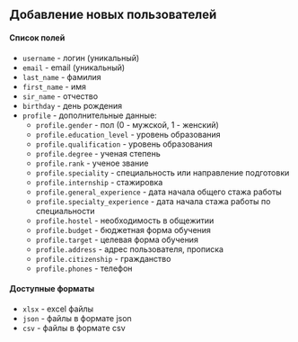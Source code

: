 ## **Добавление новых пользователей**
#### Список полей
- `username` - логин (уникальный)
- `email` - email (уникальный)
- `last_name` - фамилия
- `first_name` - имя
- `sir_name` - отчество
- `birthday` - день рождения
- `profile` - дополнительные данные:
  - `profile.gender` - пол (0 - мужской, 1 - женский)
  - `profile.education_level` - уровень образования
  - `profile.qualification` - уровень образования
  - `profile.degree` - ученая степень
  - `profile.rank` - ученое звание
  - `profile.speciality` - специальность или направление подготовки
  - `profile.internship` - стажировка
  - `profile.general_experience` - дата начала общего стажа работы
  - `profile.specialty_experience` - дата начала стажа работы по специальности
  - `profile.hostel` - необходимость в общежитии
  - `profile.budget` - бюджетная форма обучения
  - `profile.target` - целевая форма обучения
  - `profile.address` - адрес пользователя, прописка
  - `profile.citizenship` - гражданство
  - `profile.phones` - телефон
#### Доступные форматы
- `xlsx` - excel файлы
- `json` - файлы в формате json
- `csv` - файлы в формате csv
